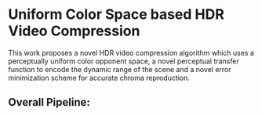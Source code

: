 # Uniform Color Space based HDR Video Compression
This work proposes a novel HDR video compression algorithm which uses a perceptually uniform color opponent space, a novel perceptual transfer function to encode the dynamic range of the scene and a novel error minimization scheme for accurate chroma reproduction.

## Overall Pipeline:
